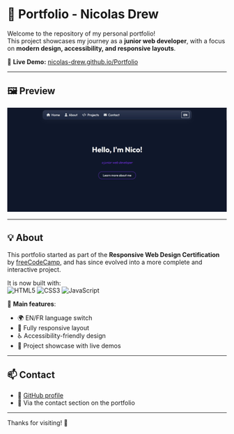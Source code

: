# 🎨 Portfolio - Nicolas Drew

Welcome to the repository of my personal portfolio!  
This project showcases my journey as a **junior web developer**, with a focus on **modern design, accessibility, and responsive layouts**.

🔗 **Live Demo:** [nicolas-drew.github.io/Portfolio](https://nicolas-drew.github.io/Portfolio/)

---

## 🖼️ Preview

![Portfolio Screenshot](./img/portfolio-screen.png)

---

## 💡 About

This portfolio started as part of the **Responsive Web Design Certification** by [freeCodeCamp](https://www.freecodecamp.org/), and has since evolved into a more complete and interactive project.  

It is now built with:  
![HTML5](https://img.shields.io/badge/HTML5-E34F26?logo=html5&logoColor=white)
![CSS3](https://img.shields.io/badge/CSS3-1572B6?logo=css3&logoColor=white)
![JavaScript](https://img.shields.io/badge/JavaScript-F7DF1E?logo=javascript&logoColor=black)

📌 **Main features**:  
- 🌍 EN/FR language switch  
- 📱 Fully responsive layout  
- ♿ Accessibility-friendly design  
- 🧩 Project showcase with live demos  

---

## 📫 Contact

- 👤 [GitHub profile](https://github.com/nicolas-drew)  
- 📧 Via the contact section on the portfolio  

---

Thanks for visiting! 🙌

